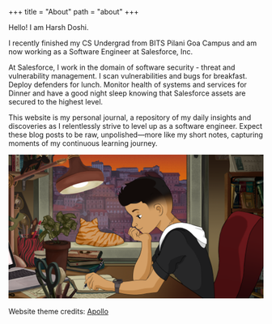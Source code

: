 +++
title = "About"
path = "about"
+++

Hello! I am Harsh Doshi.

I recently finished my CS Undergrad from BITS Pilani Goa Campus and am now working as a Software Engineer at Salesforce, Inc.

At Salesforce, I work in the domain of software security - threat and vulnerability management. I scan vulnerabilities and bugs for breakfast. Deploy defenders for lunch. Monitor health of systems and services for Dinner and have a good night sleep knowing that Salesforce assets are secured to the highest level.

This website is my personal journal, a repository of my daily insights and discoveries as I relentlessly strive to level up as a software engineer. Expect these blog posts to be raw, unpolished—more like my short notes, capturing moments of my continuous learning journey.

![alt text for screen readers](/icons/unnamed.png "Lo-fi boy")

Website theme credits: [Apollo](https://github.com/not-matthias/apollo)
